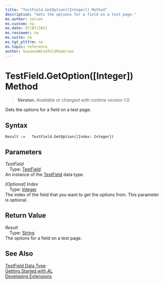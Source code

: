 ```yaml
---
title: "TestField.GetOption([Integer]) Method"
description: "Gets the options for a field on a test page."
ms.author: solsen
ms.custom: na
ms.date: 07/07/2021
ms.reviewer: na
ms.suite: na
ms.tgt_pltfrm: na
ms.topic: reference
author: SusanneWindfeldPedersen
---
```

[//]: # (START>DO_NOT_EDIT)
[//]: # (IMPORTANT:Do not edit any of the content between here and the END>DO_NOT_EDIT.)
[//]: # (Any modifications should be made in the .xml files in the ModernDev repo.)
# TestField.GetOption([Integer]) Method
> **Version**: _Available or changed with runtime version 1.0._

Gets the options for a field on a test page.


## Syntax
```AL
Result :=   TestField.GetOption([Index: Integer])
```
## Parameters
*TestField*  
&emsp;Type: [TestField](testfield-data-type.md)  
An instance of the [TestField](testfield-data-type.md) data type.  

*[Optional] Index*  
&emsp;Type: [Integer](../integer/integer-data-type.md)  
The index of the field that you want to get the options from. This parameter is optional.  


## Return Value
*Result*  
&emsp;Type: [String](../string/string-data-type.md)  
The options for a field on a test page.


[//]: # (IMPORTANT: END>DO_NOT_EDIT)
## See Also
[TestField Data Type](testfield-data-type.md)  
[Getting Started with AL](../../devenv-get-started.md)  
[Developing Extensions](../../devenv-dev-overview.md)
